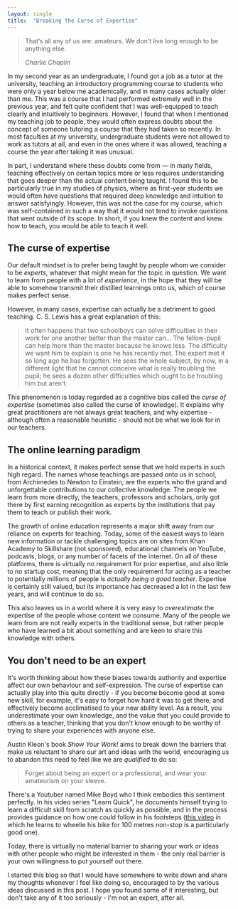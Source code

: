 ```yaml
---
layout: single
title:  "Breaking the Curse of Expertise"
---
```


> That’s all any of us are: amateurs. We don’t live long enough to be anything else.
>
> <cite>Charlie Chaplin</cite>


In my second year as an undergraduate, I found got a job as a tutor at the university, teaching an introductory programming course to students who were only a year below me academically, and in many cases actually older than me. This was a course that I had performed extremely well in the previous year, and felt quite confident that I was well-equipped to teach clearly and intuitively to beginners. However, I found that when I mentioned my teaching job to people, they would often express doubts about the concept of someone tutoring a course that they had taken so recently. In most faculties at my university, undergraduate students were not allowed to work as tutors at all, and even in the ones where it was allowed, teaching a course the year after taking it was unusual.

In part, I understand where these doubts come from — in many fields, teaching effectively on certain topics more or less requires understanding that goes deeper than the actual content being taught. I found this to be particularly true in my studies of physics, where as first-year students we would often have questions that required deep knowledge and intuition to answer satisfyingly. However, this was not the case for my course, which was self-contained in such a way that it would not tend to invoke questions that went outside of its scope. In short, if you knew the content and knew how to teach, you would be able to teach it well.  

## The curse of expertise

Our default mindset is to prefer being taught by people whom we consider to be *experts*, whatever that might mean for the topic in question. We want to learn from people with a lot of *experience*, in the hope that they will be able to somehow transmit their distilled learnings onto us, which of course makes perfect sense.

However, in many cases, expertise can actually be a detriment to good teaching. C. S. Lewis has a great explanation of this:

> It often happens that two schoolboys can solve difficulties in their work for one another better than the master can... The fellow-pupil can help more than the master because he knows less. The difficulty we want him to explain is one he has recently met. The expert met it so long ago he has forgotten. He sees the whole subject, by now, in a different light that he cannot conceive what is really troubling the pupil; he sees a dozen other difficulties which ought to be troubling him but aren’t.

This phenomenon is today regarded as a cognitive bias called the *curse of expertise* (sometimes also called the curse of knowledge). It explains why great practitioners are not always great teachers, and why expertise - although often a reasonable heuristic - should not be what we look for in our teachers.

## The online learning paradigm

In a historical context, it makes perfect sense that we hold experts in such high regard. The names whose teachings are passed onto us in school, from Archimedes to Newton to Einstein, are the experts who the grand and unforgettable contributions to our collective knowledge. The people we learn from more directly, the teachers, professors and scholars, only got there by first earning recognition as experts by the institutions that pay them to teach or publish their work.

The growth of online education represents a major shift away from our reliance on experts for teaching. Today, some of the easiest ways to learn new information or tackle challenging topics are on sites from Khan Academy to Skillshare (not sponsored), educational channels on YouTube, podcasts, blogs, or any number of facets of the internet. On all of these platforms, there is virtually no requirement for prior expertise, and also little to no startup cost, meaning that the only requirement for acting as a teacher to potentially millions of people is *actually being a good teacher*. Expertise is certainly still valued, but its importance has decreased a lot in the last few years, and will continue to do so.

This also leaves us in a world where it is very easy to *overestimate* the expertise of the people whose content we consume. Many of the people we learn from are not really experts in the traditional sense, but rather people who have learned a bit about something and are keen to share this knowledge with others.

## You don't need to be an expert

It's worth thinking about how these biases towards authority and expertise affect our own behaviour and self-expression. The curse of expertise can actually play into this quite directly - if you become become good at some new skill, for example, it's easy to forget how hard it was to get there, and effectively become acclimatised to your new ability level. As a result, you underestimate your own knowledge, and the value that you could provide to others as a teacher, thinking that you don't know enough to be worthy of trying to share your experiences with anyone else.

Austin Kleon's book *Show Your Work!* aims to break down the barriers that make us reluctant to share our art and ideas with the world, encouraging us to abandon this need to feel like we are *qualified* to do so:

> Forget about being an expert or a professional, and wear your amateurism on your sleeve.

There's a Youtuber named Mike Boyd who I think embodies this sentiment perfectly. In his video series "Learn Quick", he documents himself trying to learn a difficult skill from scratch as quickly as possible, and in the process provides guidance on how one could follow in his footsteps ([this video](https://www.youtube.com/watch?v=lTYJMke4kd8) in which he learns to wheelie his bike for 100 metres non-stop is a particularly good one).

Today, there is virtually no material barrier to sharing your work or ideas with other people who might be interested in them - the only real barrier is your own willingness to put yourself out there.

I started this blog so that I would have somewhere to write down and share my thoughts whenever I feel like doing so, encouraged to by the various ideas discussed in this post. I hope you found some of it interesting, but don't take any of it too seriously - I'm not an expert, after all.
